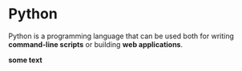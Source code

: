 # Python

Python is a programming language that can be used both for writing **command-line scripts** or building **web applications**.

**some text**